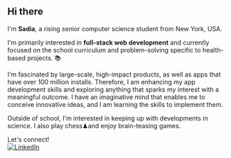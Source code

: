 ## Hi there 
I'm <b>Sadia</b>, a rising senior computer science student from New York, USA.

I'm primarily interested in **full-stack web development** and currently focused on the school curriculum and problem-solving specific to health-based projects. 📚

I'm fascinated by large-scale, high-impact products, as well as apps that have over 100 million installs. Therefore, I am enhancing my app development skills and exploring anything that sparks my interest with a meaningful outcome. I have an imaginative mind that enables me to conceive innovative ideas, and I am learning the skills to implement them.

Outside of school, I'm interested in keeping up with developments in science. I also play chess♟and enjoy brain-teasing games.

Let's connect!  <br>[![LinkedIn](https://img.shields.io/badge/linkedin-%230077B5.svg?style=for-the-badge&logo=linkedin&logoColor=white)](https://www.linkedin.com/in/sadiazalmay/)


